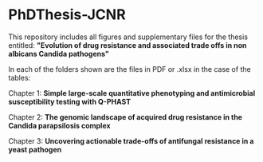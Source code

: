 # PhDThesis-JCNR
This repository includes all figures and supplementary files for the thesis entitled:
**"Evolution of drug resistance and associated trade offs in non albicans Candida pathogens"**

In each of the folders shown are the files in PDF or .xlsx in the case of the tables: 	

Chapter 1: **Simple large-scale quantitative phenotyping and antimicrobial susceptibility testing with Q-PHAST**

Chapter 2: **The genomic landscape of acquired drug resistance in the Candida parapsilosis complex**

Chapter 3: **Uncovering actionable trade-offs of antifungal resistance in a yeast pathogen**

